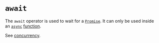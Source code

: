 # `await`

The `await` operator is used to wait for a [`Promise`][global-objects-promise]. It can only be used inside an [`async`][keyword-async] [function][concept-functions].

See [concurrency][concept-concurrency].

[concept-concurrency]: ../info/concurrency.md
[concept-functions]: ../../../concepts/functions.md
[global-objects-promise]: ../objects/promise.md
[keyword-async]: ./async.md
